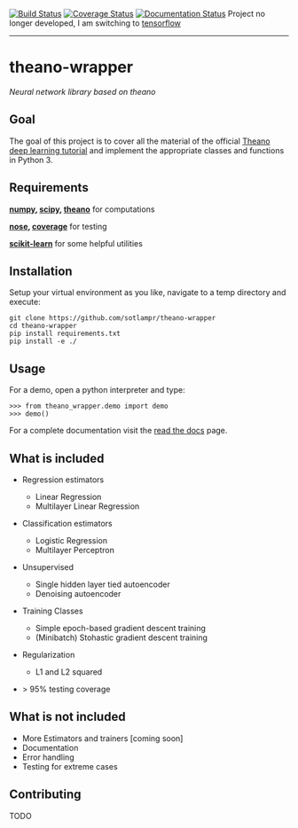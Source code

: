 [![Build Status](https://travis-ci.org/sotlampr/theano-wrapper.svg?branch=master)](https://travis-ci.org/sotlampr/theano-wrapper)
[![Coverage Status](https://coveralls.io/repos/sotlampr/theano-wrapper/badge.svg?branch=master&service=github)](https://coveralls.io/github/sotlampr/theano-wrapper?branch=master)
[![Documentation Status](https://readthedocs.org/projects/theano-wrapper/badge/?version=latest)](http://theano-wrapper.readthedocs.org/en/latest/?badge=latest)
Project no longer developed, I am switching to [tensorflow](https://github.com/tensorflow/tensorflow)

---

# theano-wrapper
*Neural network library based on theano*

## Goal
The goal of this project is to cover all the material of the official [Theano deep learning tutorial](http://deeplearning.net/tutorial/)
and implement the appropriate classes and functions in Python 3.

## Requirements

**[numpy](https://github.com/numpy/numpy), [scipy](https://github.com/scipy/scipy), [theano](https://github.com/Theano/Theano)** for computations

**[nose](https://github.com/nose-devs/nose/), [coverage](https://pypi.python.org/pypi/coverage)** for testing

**[scikit-learn](https://github.com/scikit-learn/scikit-learn)** for some helpful utilities

## Installation

Setup your virtual environment as you like, navigate to a temp directory and execute:

    git clone https://github.com/sotlampr/theano-wrapper
    cd theano-wrapper
    pip install requirements.txt
    pip install -e ./


## Usage

For a demo, open a python interpreter and type:

    >>> from theano_wrapper.demo import demo
    >>> demo()

For a complete documentation visit the [read the docs](http://theano-wrapper.readthedocs.org/en/latest/index.html) page.

## What is included

* Regression estimators
    * Linear Regression
    * Multilayer Linear Regression

* Classification estimators
    * Logistic Regression
    * Multilayer Perceptron

* Unsupervised
    * Single hidden layer tied autoencoder
    * Denoising autoencoder

* Training Classes
    * Simple epoch-based gradient descent training
    * (Minibatch) Stohastic gradient descent training

* Regularization
    * L1 and L2 squared

* \> 95% testing coverage

## What is not included
* More Estimators and trainers [coming soon]
* Documentation
* Error handling
* Testing for extreme cases

## Contributing

TODO
